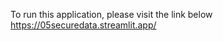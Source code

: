 <!-- first install
pip install streamlit cryptography -->

To run this application, please visit the link below
https://05securedata.streamlit.app/

